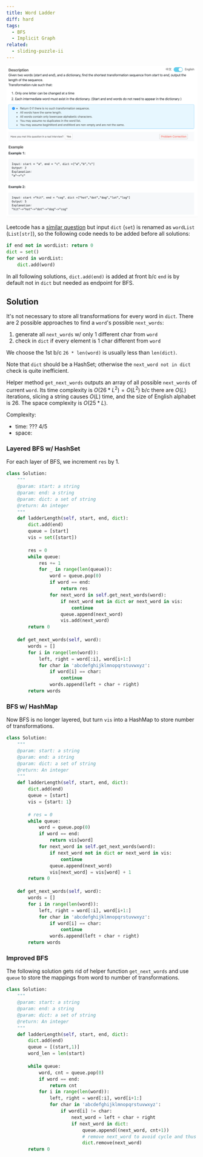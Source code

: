 ```yaml
---
title: Word Ladder
diff: hard
tags:
  - BFS
  - Implicit Graph
related:
  - sliding-puzzle-ii
---
```


<img class="medium-zoom" src="/algo/word-ladder.png" alt="https://www.lintcode.com/problem/word-ladder">

Leetcode has a [similar question](https://leetcode.com/problems/word-ladder) but input `dict` (`set`) is renamed as `wordList` (`List[str]`), so the following code needs to be added before all solutions:

```py
if end not in wordList: return 0
dict = set()
for word in wordList:
    dict.add(word)
```

In all following solutions, `dict.add(end)` is added at front b/c `end` is by default not in `dict` but needed as endpoint for BFS.

## Solution

It's not necessary to store all transformations for every word in `dict`. There are 2 possible approaches to find a `word`'s possible `next_words`:

1. generate all `next_words` w/ only 1 different char from `word`
2. check in `dict` if every element is 1 char different from `word`

We choose the 1st b/c `26 * len(word)` is usually less than `len(dict)`.

Note that `dict` should be a HashSet; otherwise the `next_word not in dict` check is quite inefficient.

Helper method `get_next_words` outputs an array of all possible `next_words` of current `word`. Its time complexity is $O(26*L^2) = O(L^2)$ b/c there are $O(L)$ iterations, slicing a string causes $O(L)$ time, and the size of English alphabet is $26$. The space complexity is $O(25*L)$.

Complexity:

- time: ??? 4/5
- space:

### Layered BFS w/ HashSet

For each layer of BFS, we increment `res` by $1$.

```py {16,21}
class Solution:
    """
    @param: start: a string
    @param: end: a string
    @param: dict: a set of string
    @return: An integer
    """
    def ladderLength(self, start, end, dict):
        dict.add(end)
        queue = [start]
        vis = set([start])

        res = 0
        while queue:
            res += 1
            for _ in range(len(queue)):
                word = queue.pop(0)
                if word == end:
                    return res
                for next_word in self.get_next_words(word):
                    if next_word not in dict or next_word in vis:
                        continue
                    queue.append(next_word)
                    vis.add(next_word)
        return 0

    def get_next_words(self, word):
        words = []
        for i in range(len(word)):
            left, right = word[:i], word[i+1:]
            for char in 'abcdefghijklmnopqrstuvwxyz':
                if word[i] == char:
                    continue
                words.append(left + char + right)
        return words
```

### BFS w/ HashMap

Now BFS is no longer layered, but turn `vis` into a HashMap to store number of transformations.

```py {11,17,22}
class Solution:
    """
    @param: start: a string
    @param: end: a string
    @param: dict: a set of string
    @return: An integer
    """
    def ladderLength(self, start, end, dict):
        dict.add(end)
        queue = [start]
        vis = {start: 1}

        # res = 0
        while queue:
            word = queue.pop(0)
            if word == end:
                return vis[word]
            for next_word in self.get_next_words(word):
                if next_word not in dict or next_word in vis:
                    continue
                queue.append(next_word)
                vis[next_word] = vis[word] + 1
        return 0

    def get_next_words(self, word):
        words = []
        for i in range(len(word)):
            left, right = word[:i], word[i+1:]
            for char in 'abcdefghijklmnopqrstuvwxyz':
                if word[i] == char:
                    continue
                words.append(left + char + right)
        return words
```

### Improved BFS

The following solution gets rid of helper function `get_next_words` and use `queue` to store the mappings from word to number of transformations.

```py
class Solution:
    """
    @param: start: a string
    @param: end: a string
    @param: dict: a set of string
    @return: An integer
    """
    def ladderLength(self, start, end, dict):
        dict.add(end)
        queue = [(start,1)]
        word_len = len(start)

        while queue:
            word, cnt = queue.pop(0)
            if word == end:
                return cnt
            for i in range(len(word)):
                left, right = word[:i], word[i+1:]
                for char in 'abcdefghijklmnopqrstuvwxyz':
                    if word[i] != char:
                        next_word = left + char + right
                        if next_word in dict:
                            queue.append((next_word, cnt+1))
                            # remove next_word to avoid cycle and thus infinite loop
                            dict.remove(next_word)
        return 0
```

<!-- ### Bidirectional BFS on LeetCode (REDO) -->
